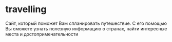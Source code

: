 # travelling
Сайт, который поможет Вам спланировать путешествие. С его помощью Вы сможете узнать полезную информацию о странах, найти интересные места и достопримечательности
